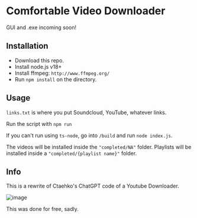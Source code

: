 # Comfortable Video Downloader
GUI and .exe incoming soon!

## Installation
- Download this repo.
- Install node.js v18+
- Install ffmpeg: `http://www.ffmpeg.org/`
- Run `npm install` on the directory.
## Usage
`links.txt` is where you put Soundcloud, YouTube, whatever links.

Run the script with `npm run`

If you can't run using `ts-node`, go into `/build` and run `node index.js`.

The videos will be installed inside the `"completed/NA"` folder. Playlists will be installed inside a `"completed/{playlist name}"` folder.
## Info
This is a rewrite of Ctaehko's ChatGPT code of a Youtube Downloader.

![image](https://github.com/DoormatIka/comfortable-video-downloader/assets/68234036/832dcbda-1abc-45a7-b4fa-fa86797af0d1)

This was done for free, sadly.
